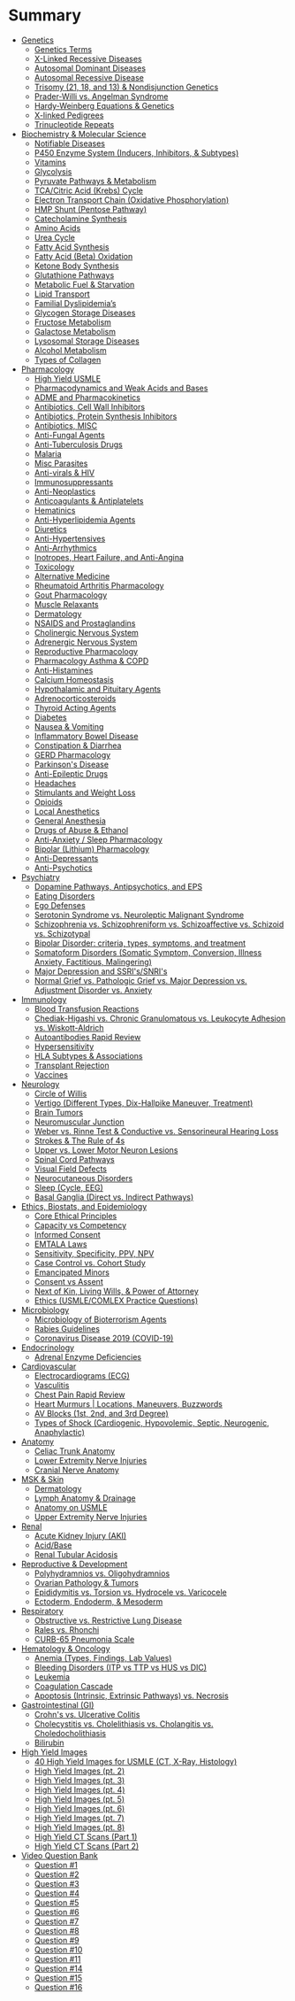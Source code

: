 # Summary

- [Genetics](genetics/index.md)
    - [Genetics Terms](genetics/01.md)
    - [X-Linked Recessive Diseases](genetics/02.md)
    - [Autosomal Dominant Diseases](genetics/03.md)
    - [Autosomal Recessive Disease](genetics/04.md)
    - [Trisomy (21, 18, and 13) & Nondisjunction Genetics](genetics/05.md)
    - [Prader-Willi vs. Angelman Syndrome](genetics/06.md)
    - [Hardy-Weinberg Equations & Genetics](genetics/07.md)
    - [X-linked Pedigrees](genetics/08.md)
    - [Trinucleotide Repeats](genetics/09.md)
- [Biochemistry & Molecular Science](biochemistry/index.md)
    - [Notifiable Diseases](biochemistry/01.md)
    - [P450 Enzyme System (Inducers, Inhibitors, & Subtypes)](biochemistry/02.md)
    - [Vitamins](biochemistry/03.md)
    - [Glycolysis](biochemistry/04.md)
    - [Pyruvate Pathways & Metabolism](biochemistry/05.md)
    - [TCA/Citric Acid (Krebs) Cycle](biochemistry/06.md)
    - [Electron Transport Chain (Oxidative Phosphorylation)](biochemistry/07.md)
    - [HMP Shunt (Pentose Pathway)](biochemistry/08.md)
    - [Catecholamine Synthesis](biochemistry/09.md)
    - [Amino Acids](biochemistry/10.md)
    - [Urea Cycle](biochemistry/11.md)
    - [Fatty Acid Synthesis](biochemistry/12.md)
    - [Fatty Acid (Beta) Oxidation](biochemistry/13.md)
    - [Ketone Body Synthesis](biochemistry/14.md)
    - [Glutathione Pathways](biochemistry/15.md)
    - [Metabolic Fuel & Starvation](biochemistry/16.md)
    - [Lipid Transport](biochemistry/17.md)
    - [Familial Dyslipidemia’s](biochemistry/18.md)
    - [Glycogen Storage Diseases](biochemistry/19.md)
    - [Fructose Metabolism](biochemistry/20.md)
    - [Galactose Metabolism](biochemistry/21.md)
    - [Lysosomal Storage Diseases](biochemistry/22.md)
    - [Alcohol Metabolism](biochemistry/23.md)
    - [Types of Collagen](biochemistry/24.md)
- [Pharmacology](pharmacology/index.md)
    - [High Yield USMLE](pharmacology/01.md)
    - [Pharmacodynamics and Weak Acids and Bases](pharmacology/02.md)
    - [ADME and Pharmacokinetics](pharmacology/03.md)
    - [Antibiotics, Cell Wall Inhibitors](pharmacology/04.md)
    - [Antibiotics, Protein Synthesis Inhibitors](pharmacology/05.md)
    - [Antibiotics, MISC](pharmacology/06.md)
    - [Anti-Fungal Agents](pharmacology/07.md)
    - [Anti-Tuberculosis Drugs](pharmacology/08.md)
    - [Malaria](pharmacology/09.md)
    - [Misc Parasites](pharmacology/10.md)
    - [Anti-virals & HIV](pharmacology/11.md)
    - [Immunosuppressants](pharmacology/12.md)
    - [Anti-Neoplastics](pharmacology/13.md)
    - [Anticoagulants & Antiplatelets](pharmacology/14.md)
    - [Hematinics](pharmacology/15.md)
    - [Anti-Hyperlipidemia Agents](pharmacology/16.md)
    - [Diuretics](pharmacology/17.md)
    - [Anti-Hypertensives](pharmacology/18.md)
    - [Anti-Arrhythmics](pharmacology/19.md)
    - [Inotropes, Heart Failure, and Anti-Angina](pharmacology/20.md)
    - [Toxicology](pharmacology/21.md)
    - [Alternative Medicine](pharmacology/22.md)
    - [Rheumatoid Arthritis Pharmacology](pharmacology/23.md)
    - [Gout Pharmacology](pharmacology/24.md)
    - [Muscle Relaxants](pharmacology/25.md)
    - [Dermatology](pharmacology/26.md)
    - [NSAIDS and Prostaglandins](pharmacology/27.md)
    - [Cholinergic Nervous System](pharmacology/28.md)
    - [Adrenergic Nervous System](pharmacology/29.md)
    - [Reproductive Pharmacology](pharmacology/30.md)
    - [Pharmacology Asthma & COPD](pharmacology/31.md)
    - [Anti-Histamines](pharmacology/32.md)
    - [Calcium Homeostasis](pharmacology/33.md)
    - [Hypothalamic and Pituitary Agents](pharmacology/34.md)
    - [Adrenocorticosteroids](pharmacology/35.md)
    - [Thyroid Acting Agents](pharmacology/36.md)
    - [Diabetes](pharmacology/37.md)
    - [Nausea & Vomiting](pharmacology/38.md)
    - [Inflammatory Bowel Disease](pharmacology/39.md)
    - [Constipation & Diarrhea](pharmacology/40.md)
    - [GERD Pharmacology](pharmacology/41.md)
    - [Parkinson's Disease](pharmacology/42.md)
    - [Anti-Epileptic Drugs](pharmacology/43.md)
    - [Headaches](pharmacology/44.md)
    - [Stimulants and Weight Loss](pharmacology/45.md)
    - [Opioids](pharmacology/46.md)
    - [Local Anesthetics](pharmacology/47.md)
    - [General Anesthesia](pharmacology/48.md)
    - [Drugs of Abuse & Ethanol](pharmacology/49.md)
    - [Anti-Anxiety / Sleep Pharmacology](pharmacology/50.md)
    - [Bipolar (Lithium) Pharmacology](pharmacology/51.md)
    - [Anti-Depressants](pharmacology/52.md)
    - [Anti-Psychotics](pharmacology/53.md)
- [Psychiatry]()
    - [Dopamine Pathways, Antipsychotics, and EPS]()
    - [Eating Disorders]()
    - [Ego Defenses]()
    - [Serotonin Syndrome vs. Neuroleptic Malignant Syndrome]()
    - [Schizophrenia vs. Schizophreniform vs. Schizoaffective vs. Schizoid vs. Schizotypal]()
    - [Bipolar Disorder: criteria, types, symptoms, and treatment]()
    - [Somatoform Disorders (Somatic Symptom, Conversion, Illness Anxiety, Factitious, Malingering)]()
    - [Major Depression and SSRI's/SNRI's]()
    - [Normal Grief vs. Pathologic Grief vs. Major Depression vs. Adjustment Disorder vs. Anxiety]()
- [Immunology]()
    - [Blood Transfusion Reactions]()
    - [Chediak-Higashi vs. Chronic Granulomatous vs. Leukocyte Adhesion vs. Wiskott-Aldrich]()
    - [Autoantibodies Rapid Review]()
    - [Hypersensitivity]()
    - [HLA Subtypes & Associations]()
    - [Transplant Rejection]()
    - [Vaccines]()
- [Neurology]()
    - [Circle of Willis]()
    - [Vertigo (Different Types, Dix-Hallpike Maneuver, Treatment)]()
    - [Brain Tumors]()
    - [Neuromuscular Junction]()
    - [Weber vs. Rinne Test & Conductive vs. Sensorineural Hearing Loss]()
    - [Strokes & The Rule of 4s]()
    - [Upper vs. Lower Motor Neuron Lesions]()
    - [Spinal Cord Pathways]()
    - [Visual Field Defects]()
    - [Neurocutaneous Disorders]()
    - [Sleep (Cycle, EEG)]()
    - [Basal Ganglia (Direct vs. Indirect Pathways)]()
- [Ethics, Biostats, and Epidemiology]()
    - [Core Ethical Principles]()
    - [Capacity vs Competency]()
    - [Informed Consent]()
    - [EMTALA Laws]()
    - [Sensitivity, Specificity, PPV, NPV]()
    - [Case Control vs. Cohort Study]()
    - [Emancipated Minors]()
    - [Consent vs Assent]()
    - [Next of Kin, Living Wills, & Power of Attorney]()
    - [Ethics (USMLE/COMLEX Practice Questions)]()
- [Microbiology]()
    - [Microbiology of Bioterrorism Agents]()
    - [Rabies Guidelines]()
    - [Coronavirus Disease 2019 (COVID-19)]()
- [Endocrinology]()
    - [Adrenal Enzyme Deficiencies]()
- [Cardiovascular]()
    - [Electrocardiograms (ECG)]()
    - [Vasculitis]()
    - [Chest Pain Rapid Review]()
    - [Heart Murmurs | Locations, Maneuvers, Buzzwords]()
    - [AV Blocks (1st, 2nd, and 3rd Degree)]()
    - [Types of Shock (Cardiogenic, Hypovolemic, Septic, Neurogenic, Anaphylactic)]()
- [Anatomy]()
    - [Celiac Trunk Anatomy]()
    - [Lower Extremity Nerve Injuries]()
    - [Cranial Nerve Anatomy]()
- [MSK & Skin]()
    - [Dermatology]()
    - [Lymph Anatomy & Drainage]()
    - [Anatomy on USMLE]()
    - [Upper Extremity Nerve Injuries]()
- [Renal]()
    - [Acute Kidney Injury (AKI)]()
    - [Acid/Base]()
    - [Renal Tubular Acidosis]()
- [Reproductive & Development]()
    - [Polyhydramnios vs. Oligohydramnios]()
    - [Ovarian Pathology & Tumors]()
    - [Epididymitis vs. Torsion vs. Hydrocele vs. Varicocele]()
    - [Ectoderm, Endoderm, & Mesoderm]()
- [Respiratory]()
    - [Obstructive vs. Restrictive Lung Disease]()
    - [Rales vs. Rhonchi]()
    - [CURB-65 Pneumonia Scale]()
- [Hematology & Oncology]()
    - [Anemia (Types, Findings, Lab Values)]()
    - [Bleeding Disorders (ITP vs TTP vs HUS vs DIC)]()
    - [Leukemia]()
    - [Coagulation Cascade]()
    - [Apoptosis (Intrinsic, Extrinsic Pathways) vs. Necrosis]()
- [Gastrointestinal (GI)]()
    - [Crohn's vs. Ulcerative Colitis]()
    - [Cholecystitis vs. Cholelithiasis vs. Cholangitis vs. Choledocholithiasis]()
    - [Bilirubin]()
- [High Yield Images]()
    - [40 High Yield Images for USMLE (CT, X-Ray, Histology)]()
    - [High Yield Images (pt. 2)]()
    - [High Yield Images (pt. 3)]()
    - [High Yield Images (pt. 4)]()
    - [High Yield Images (pt. 5)]()
    - [High Yield Images (pt. 6)]()
    - [High Yield Images (pt. 7)]()
    - [High Yield Images (pt. 8)]()
    - [High Yield CT Scans (Part 1)]()
    - [High Yield CT Scans (Part 2)]()
- [Video Question Bank]()
    - [Question #1]()
    - [Question #2]()
    - [Question #3]()
    - [Question #4]()
    - [Question #5]()
    - [Question #6]()
    - [Question #7]()
    - [Question #8]()
    - [Question #9]()
    - [Question #10]()
    - [Question #11]()
    - [Question #14]()
    - [Question #15]()
    - [Question #16]()
